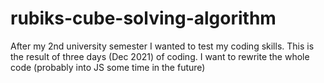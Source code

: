 # rubiks-cube-solving-algorithm
After my 2nd university semester I wanted to test my coding skills. This is the result of three days (Dec 2021) of coding. I want to rewrite the whole code (probably into JS some time in the future)
